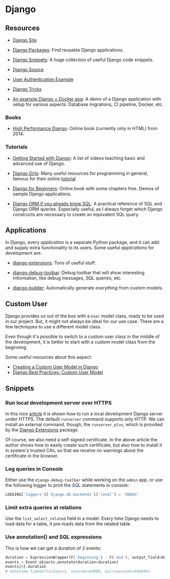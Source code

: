 Django
======

Resources
---------

 - [Django Site](https://www.djangoproject.com/)

 - [Django Packages](https://www.djangopackages.com/):
   Find reusable Django applications.

 - [Django Snippets](https://djangosnippets.org/):
   A huge collection of useful Django code snippets.

 - [Django Source](https://github.com/django/django)

 - [User Authentication Example][auth-example]

 - [Django Tricks](https://www.djangotricks.com/tricks/)

- [An example Django + Docker app](https://github.com/nickjj/docker-django-example):
  A demo of a Django application with setup for various aspects:  Database migrations,
  CI pipeline, Docker, etc.


[auth-example]:	http://blog.narenarya.in/right-way-django-authentication.html


### Books ###

 - [High Performance Django](https://lincolnloop.com/high-performance-django/):
   Online book (currently only in HTML) from 2014.

### Tutorials

 - [Getting Started with Django](http://www.gettingstartedwithdjango.com/):
   A list of videos teaching basic and advanced use of Django.

 - [Django Girls](https://djangogirls.org/):
   Many useful resources for programming in general, famous for their online
   [tutorial](http://tutorial.djangogirls.org/)

 - [Django for Beginners](http://djangoforbeginners.com/):
   Online book with some chapters free.  Demos of sample Django applications.

 - [Django ORM if you already know SQL](https://dev.to/amitness/django-orm-if-you-already-know-sql-k80):
   A practical reference of SQL and Django ORM queries.  Especially useful,
   as I always forget which Django constructs are necessary to create
   an equivalent SQL query.


Applications
------------

In Django, every _application_ is a separate Python package, and it can add and
supply extra functionality to its users.  Some useful _applications_ for
development are:

 - [django-extensions](https://github.com/django-extensions/django-extensions):
   Tons of useful stuff.

 - [django-debug-toolbar](https://github.com/jazzband/django-debug-toolbar):
   Debug toolbar that will show interesting information, like debug messages,
   SQL queries, etc.

 - [django-builder](https://github.com/mmcardle/django_builder):
   Automatically generate *everything* from custom models.


Custom User
-----------

Django provides us out of the box with a `User` model class, ready to be used in
our project.  But, it might not always be ideal for our use case.  There are a
few techniques to use a different model class.

Even though it's possible to switch to a custom user class in the middle of the
development, it is better to start with a custom model class from the beginning.

Some useful resources about this aspect:

 - [Creating a Custom User Model in Django](https://testdriven.io/blog/django-custom-user-model/)
 - [Django Best Practices: Custom User Model](https://learndjango.com/tutorials/django-custom-user-model)

Snippets
--------

### Run local development server over HTTPS ###

In this nice [article][1] it is shown how to run a local development Django
server under HTTPS.  The default `runserver` command supports only HTTP.
We can install an external command, though, the `runserver_plus`, which is
provided by the [Django Extensions] package.

Of course, we also need a self-signed certificate.  In the above article the
author shows how to easily create such certificate, but also how to install it
in system's trusted CAs, so that we receive no warnings about the certificate in
the browser.

[1]:	https://timonweb.com/django/https-django-development-server-ssl-certificate/
[Django Extensions]:	https://github.com/django-extensions/django-extensions


### Log queries in Console

Either use the `django-debug-toolbar` while working on the `admin` app,
or use the following logger to print the SQL statements in console:

```python
LOGGING['loggers']['django.db.backends']['level'] = 'DEBUG'
```

### Limit extra queries at relations

Use the `list_select_related` field in a model.  Every time Django needs
to load data for a table, it pre-loads data from the related table.

### Use annotation() and SQL expressions ###

This is how we can get a duration of 2 events:

```python
duration = ExpressionWrapper(F('beginning') - F('end'), output_field=DurationField())
events = Event.objects.annotate(duration=duration)
events[0].duration
# datetime.timedelta(days=1, seconds=84900, microseconds=504694)
```
